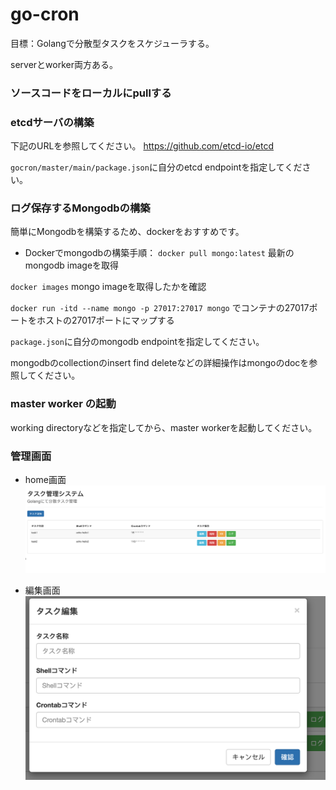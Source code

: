 # go-cron
目標：Golangで分散型タスクをスケジューラする。

serverとworker両方ある。

### ソースコードをローカルにpullする

### etcdサーバの構築
下記のURLを参照してください。
https://github.com/etcd-io/etcd

`gocron/master/main/package.json`に自分のetcd endpointを指定してください。

### ログ保存するMongodbの構築
簡単にMongodbを構築するため、dockerをおすすめです。

- Dockerでmongodbの構築手順：
`docker pull mongo:latest` 最新のmongodb imageを取得

`docker images` mongo imageを取得したかを確認

`docker run -itd --name mongo -p 27017:27017 mongo` でコンテナの27017ポートをホストの27017ポートにマップする

`package.json`に自分のmongodb endpointを指定してください。
 
 mongodbのcollectionのinsert find deleteなどの詳細操作はmongoのdocを参照してください。
 
### master worker の起動
working directoryなどを指定してから、master workerを起動してください。

### 管理画面
- home画面
![home](https://github.com/baikourin/go-cron/blob/master/src/github.com/gocron/master/main/webroot/static/home.png?raw=true)


- 編集画面
![edit](https://github.com/baikourin/go-cron/blob/master/src/github.com/gocron/master/main/webroot/static/edit.png?raw=true)
